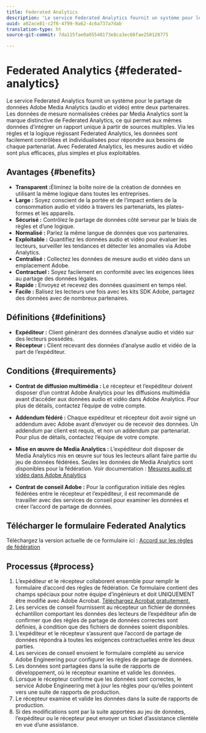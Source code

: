 ```yaml
---
title: Federated Analytics
description: 'Le service Federated Analytics fournit un système pour le partage de données Adobe Media Analytics (audio et vidéo) entre deux partenaires. '
uuid: a82ace81-c2f6-4799-9a62-4c6a737a7dab
translation-type: ht
source-git-commit: 7da115fae0a05548173e8ca3ec68fae250128775

---
```



# Federated Analytics {#federated-analytics}

Le service Federated Analytics fournit un système pour le partage de données Adobe Media Analytics (audio et vidéo) entre deux partenaires. Les données de mesure normalisées créées par Media Analytics sont la marque distinctive de Federated Analytics, ce qui permet aux mêmes données d’intégrer un rapport unique à partir de sources multiples.
Via les règles et la logique régissant Federated Analytics, les données sont facilement contrôlées et individualisées pour répondre aux besoins de chaque partenariat.
Avec Federated Analytics, les mesures audio et vidéo sont plus efficaces, plus simples et plus exploitables.

## Avantages {#benefits}

* **Transparent :**&#x200B;Éliminez la boîte noire de la création de données en utilisant la même logique dans toutes les entreprises.
* **Large :** Soyez conscient de la portée et de l’impact entiers de la consommation audio et vidéo à travers les partenariats, les plates-formes et les appareils.
* **Sécurisé :** Contrôlez le partage de données côté serveur par le biais de règles et d’une logique.
* **Normalisé :** Parlez la même langue de données que vos partenaires.
* **Exploitable :** Quantifiez les données audio et vidéo pour évaluer les lecteurs, surveiller les tendances et détecter les anomalies via Adobe Analytics.
* **Centralisé :** Collectez les données de mesure audio et vidéo dans un emplacement Adobe.
* **Contractuel :** Soyez facilement en conformité avec les exigences liées au partage des données légales.
* **Rapide :** Envoyez et recevez des données quasiment en temps réel.
* **Facile :** Balisez les lecteurs une fois avec les kits SDK Adobe, partagez des données avec de nombreux partenaires.

## Définitions {#definitions}

* **Expéditeur :** Client générant des données d’analyse audio et vidéo sur des lecteurs possédés.
* **Récepteur :** Client recevant des données d’analyse audio et vidéo de la part de l’expéditeur.

## Conditions {#requirements}

* **Contrat de diffusion multimédia :** Le récepteur et l’expéditeur doivent disposer d’un contrat Adobe Analytics pour les diffusions multimédia avant d’accéder aux données audio et vidéo dans Adobe Analytics. Pour plus de détails, contactez l’équipe de votre compte.
* **Addendum fédéré :** Chaque expéditeur et récepteur doit avoir signé un addendum avec Adobe avant d’envoyer ou de recevoir des données. Un addendum par client est requis, et non un addendum par partenariat. Pour plus de détails, contactez l’équipe de votre compte.
* **Mise en œuvre de Media Analytics :** L’expéditeur doit disposer de Media Analytics mis en œuvre sur tous les lecteurs allant faire partie du jeu de données fédérées. Seules les données de Media Analytics sont disponibles pour la fédération. Voir documentation : [Mesures audio et vidéo dans Adobe Analytics](/help/media-overview.md)

* **Contrat de conseil Adobe :** Pour la configuration initiale des règles fédérées entre le récepteur et l’expéditeur, il est recommandé de travailler avec des services de conseil pour examiner les données et créer l’accord de partage de données.

## Télécharger le formulaire Federated Analytics

Téléchargez la version actuelle de ce formulaire ici : [Accord sur les règles de fédération](https://github.com/AdobeDocs/media-analytics.en/blob/master/help/federated-analytics-form.pdf)

## Processus {#process}

1. L’expéditeur et le récepteur collaborent ensemble pour remplir le formulaire d’accord des règles de fédération. Ce formulaire contient des champs spéciaux pour notre équipe d’ingénieurs et doit UNIQUEMENT être modifié avec Adobe Acrobat. [Téléchargez Acrobat gratuitement.](https://get.adobe.com/fr/reader/)
1. Les services de conseil fournissent au récepteur un fichier de données échantillon comportant les données des lecteurs de l’expéditeur afin de confirmer que des règles de partage de données correctes sont définies, à condition que des fichiers de données soient disponibles.
1. L’expéditeur et le récepteur s’assurent que l’accord de partage de données répondra à toutes les exigences contractuelles entre les deux parties.
1. Les services de conseil envoient le formulaire complété au service Adobe Engineering pour configurer les règles de partage de données.
1. Les données sont partagées dans la suite de rapports de développement, où le récepteur examine et valide les données.
1. Lorsque le récepteur confirme que les données sont correctes, le service Adobe Engineering met à jour les règles pour qu’elles pointent vers une suite de rapports de production.
1. Le récepteur examine et valide les données dans la suite de rapports de production.
1. Si des modifications sont par la suite apportées au jeu de données, l’expéditeur ou le récepteur peut envoyer un ticket d’assistance clientèle en vue d’une assistance.

